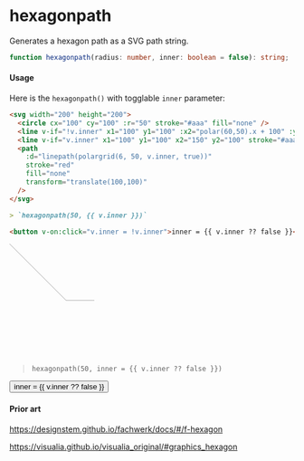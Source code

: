 # hexagonpath

Generates a hexagon path as a SVG path string.

```ts
function hexagonpath(radius: number, inner: boolean = false): string;
```

#### Usage

Here is the `hexagonpath()` with togglable `inner` parameter:

```md
<svg width="200" height="200">
  <circle cx="100" cy="100" :r="50" stroke="#aaa" fill="none" />
  <line v-if="!v.inner" x1="100" y1="100" :x2="polar(60,50).x + 100" :y2="polar(60,50).y + 100" stroke="#aaa" />
  <line v-if="v.inner" x1="100" y1="100" x2="150" y2="100" stroke="#aaa" />
  <path
    :d="linepath(polargrid(6, 50, v.inner, true))"
    stroke="red"
    fill="none"
    transform="translate(100,100)"
  />
</svg>

> `hexagonpath(50, {{ v.inner }})`

<button v-on:click="v.inner = !v.inner">inner = {{ v.inner ?? false }}</button>
```

<svg width="200" height="200">
  <circle cx="100" cy="100" :r="50" stroke="#aaa" fill="none" />
  <line v-if="!v.inner" x1="100" y1="100" :x2="polar(60,50).x + 100" :y2="polar(60,50).y + 100" stroke="#aaa" />
  <line v-if="v.inner" x1="100" y1="100" x2="150" y2="100" stroke="#aaa" />
  <path
    :d="linepath(polargrid(6, 50, v.inner, true))"
    stroke="red"
    fill="none"
    transform="translate(100,100)"
  />
</svg>

> `hexagonpath(50, inner = {{ v.inner ?? false }})`

<button v-on:click="v.inner = !v.inner">inner = {{ v.inner ?? false }}</button>

#### Prior art

https://designstem.github.io/fachwerk/docs/#/f-hexagon

https://visualia.github.io/visualia_original/#graphics_hexagon
